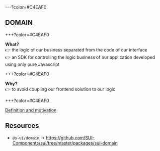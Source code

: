 ---?color=#C4EAF0

##  DOMAIN

+++?color=#C4EAF0

**What?**  
👉  the logic of our business separated from the code of our interface    
👉  an SDK for controlling the logic business of our application developed using only pure Javascript    

+++?color=#C4EAF0

**Why?**  
👉  to avoid coupling our frontend solution to our logic

+++?color=#C4EAF0

[Definition and motivation](../../docs/DOMAIN/1-Definition-and-motivation)


## Resources

- `@s-ui/domain` → https://github.com/SUI-Components/sui/tree/master/packages/sui-domain
